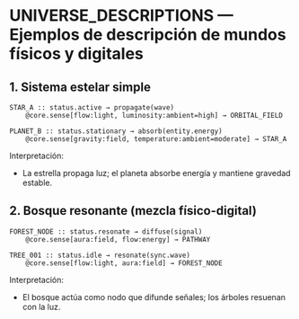 # UNIVERSE_DESCRIPTIONS — Ejemplos de descripción de mundos físicos y digitales

## 1. Sistema estelar simple

```
STAR_A :: status.active → propagate(wave)
	@core.sense[flow:light, luminosity:ambient=high] → ORBITAL_FIELD

PLANET_B :: status.stationary → absorb(entity.energy)
	@core.sense[gravity:field, temperature:ambient=moderate] → STAR_A
```

Interpretación:

-   La estrella propaga luz; el planeta absorbe energía y mantiene gravedad estable.

## 2. Bosque resonante (mezcla físico-digital)

```
FOREST_NODE :: status.resonate → diffuse(signal)
	@core.sense[aura:field, flow:energy] → PATHWAY

TREE_001 :: status.idle → resonate(sync.wave)
	@core.sense[flow:light, aura:field] → FOREST_NODE
```

Interpretación:

-   El bosque actúa como nodo que difunde señales; los árboles resuenan con la luz.
